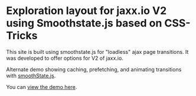 # **Exploration layout for jaxx.io V2 using Smoothstate.js based on CSS-Tricks**

This site is built using smoothstate.js for "loadless" ajax page transitions. It was developed to offer options for V2 of jaxx.io.


Alternate demo showing caching, prefetching, and animating transitions with [smoothState.js](https://github.com/miguel-perez/smoothState.js).

You can [view the demo here](https://rawgit.com/miguel-perez/smoothState.js/master/demos/csstricks/index.html).
